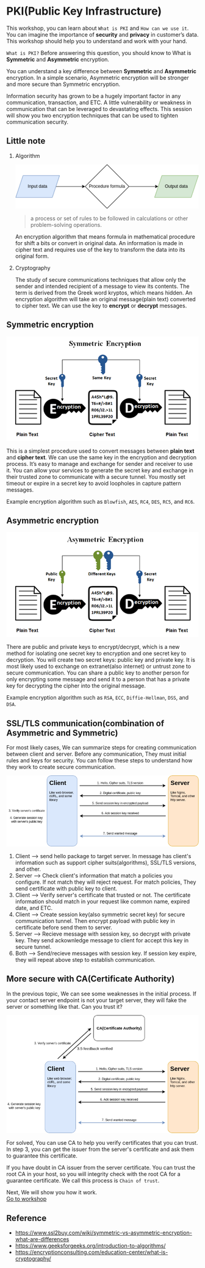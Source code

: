# PKI(Public Key Infrastructure)

This workshop, you can learn about `What is PKI` and `How can we use it`. You can imagine the importance of **security** and **privacy** in customer’s data. This workshop should help you to understand and work with your hand.

`What is PKI?` Before answering this question, you should know to What is **Symmetric** and **Asymmetric** encryption.  

You can understand a key difference between **Symmetric** and **Asymmetric** encryption. In a simple scenario, Asymmetric encryption will be stronger and more secure than Symmetric encryption.  

Information security has grown to be a hugely important factor in any communication, transaction, and ETC. A little vulnerability or weakness in communication that can be leveraged to devastating effects. This session will show you two encryption techniques that can be used to tighten communication security.  

## Little note

1. Algorithm

   ![algorithm](images/algo.png)

   > a process or set of rules to be followed in calculations or other problem-solving operations.  

   An encryption algorithm that means formula in mathematical procedure for shift a bits or convert in original data. An information is made in cipher text and requires use of the key to transform the data into its original form.

2. Cryptography

   The study of secure communications techniques that allow only the sender and intended recipient of a message to view its contents. The term is derived from the Greek word kryptos, which means hidden. An encryption algorithm will take an original message(plain text) converted to cipher text. We can use the key to **encrypt** or **decrypt** messages.  

## Symmetric encryption

![Symmetric Encryption](images/Symmetric-Encryption.png)

This is a simplest procedure used to convert messages between **plain text** and **cipher text**. We can use the same key in the encryption and decryption process. It’s easy to manage and exchange for sender and receiver to use it. You can allow your services to generate the secret key and exchange in their trusted zone to communicate with a secure tunnel. You mostly set timeout or expire in a secret key to avoid loopholes in capture pattern messages.

Example encryption algorithm such as `Blowfish`, `AES`, `RC4`, `DES`, `RC5`, and `RC6`.

## Asymmetric encryption

![Asymmetric Encryption](images/Asymmetric-Encryption.png)

There are public and private keys to encrypt/decrypt, which is a new method for isolating one secret key to encryption and one secret key to decryption. You will create two secret keys: public key and private key. It is most likely used to exchange on extranet(also internet) or untrust zone to secure communication. You can share a public key to another person for only encrypting some message and send it to a person that has a private key for decrypting the cipher into the original message.

Example encryption algorithm such as `RSA`, `ECC`, `Diffie-Hellman`, `DSS`, and `DSA`.

## SSL/TLS communication(combination of Asymmetric and Symmetric)

For most likely cases, We can summarize steps for creating communication between client and server. Before any communication, They must initial rules and keys for security. You can follow these steps to understand how they work to create secure communication.

![SSL/TLS handshake](images/ssl-handshake.png)

1. Client --> send hello package to target server. In message has client's information such as support cipher suits(algorithms), SSL/TLS versions, and other.
2. Server --> Check client's information that match a policies you configure. If not match they will reject request. For match policies, They send certificate with public key to client.
3. Client --> Verify server's certificate that trusted or not. The certificate information should match in your request like common name, expired date, and ETC.
4. Client --> Create session key(also symmetric secret key) for secure communication tunnel. Then encrypt payload with public key in certificate before send them to server.
5. Server --> Recieve message with session key, so decrypt with private key. They send ackownledge message to client for accept this key in secure tunnel.
6. Both --> Send/recieve messages with session key. If session key expire, they will repeat above step to establish communication.

## More secure with CA(Certificate Authority)

In the previous topic, We can see some weaknesses in the initial process. If your contact server endpoint is not your target server, they will fake the server or something like that. Can you trust it?  

![SSL with CA](images/ssl-with-ca.png)

For solved, You can use CA to help you verify certificates that you can trust. In step 3, you can get the issuer from the server's certificate and ask them to guarantee this certificate.  

If you have doubt in CA issuer from the server certificate. You can trust the root CA in your host, so you will integrity check with the root CA for a guarantee certificate. We call this process is `Chain of trust`.  

Next, We will show you how it work.  
[Go to workshop](Workshop.md)

## Reference

- <https://www.ssl2buy.com/wiki/symmetric-vs-asymmetric-encryption-what-are-differences>
- <https://www.geeksforgeeks.org/introduction-to-algorithms/>
- <https://encryptionconsulting.com/education-center/what-is-cryptography/>
